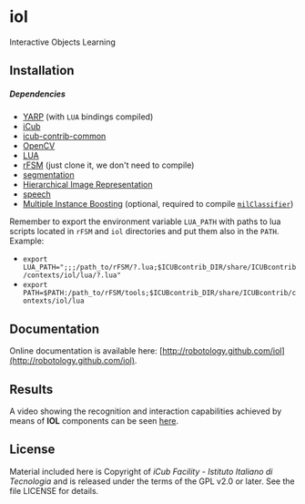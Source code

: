 iol
===

Interactive Objects Learning

## Installation

##### Dependencies
- [YARP](https://github.com/robotology/yarp) (with `LUA` bindings compiled)
- [iCub](https://github.com/robotology/icub-main)
- [icub-contrib-common](https://github.com/robotology/icub-contrib-common)
- [OpenCV](http://opencv.org/downloads.html)
- [LUA](http://wiki.icub.org/yarpdoc/yarp_swig.html#yarp_swig_lua)
- [rFSM](https://github.com/kmarkus/rFSM) (just clone it, we don't need to compile)
- [segmentation](https://github.com/robotology/segmentation)
- [Hierarchical Image Representation](https://github.com/robotology/himrep)
- [speech](https://github.com/robotology/speech)
- [Multiple Instance Boosting](https://github.com/robotology/boost-mil) (optional, required to compile [`milClassifier`](https://github.com/robotology/iol/tree/master/src/milClassifier))

Remember to export the environment variable `LUA_PATH` with paths to lua scripts
located in `rFSM` and `iol` directories and put them also in the `PATH`.<br>
Example:
- `export LUA_PATH=";;;/path_to/rFSM/?.lua;$ICUBcontrib_DIR/share/ICUBcontrib/contexts/iol/lua/?.lua"`
- `export PATH=$PATH:/path_to/rFSM/tools;$ICUBcontrib_DIR/share/ICUBcontrib/contexts/iol/lua`

## Documentation

Online documentation is available here: [http://robotology.github.com/iol](http://robotology.github.com/iol).

## Results

A video showing the recognition and interaction capabilities achieved by means
of **IOL** components can be seen [here](https://www.youtube.com/watch?v=ghUFweqm7W8).

## License

Material included here is Copyright of _iCub Facility - Istituto Italiano di
Tecnologia_ and is released under the terms of the GPL v2.0 or later.
See the file LICENSE for details.
